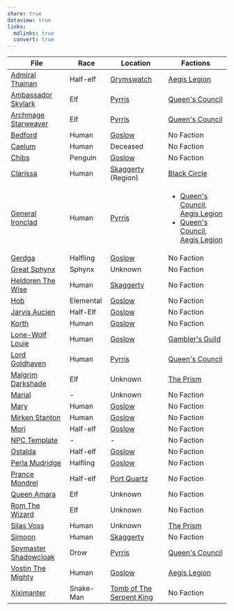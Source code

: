 ```yaml
---
share: true
dataview: true
links:
  mdlinks: true
  convert: true
---
```

| File                                                                                                            | Race      | Location                                                                            | Factions                                                                                                                                                                                                                                                                                                                                                                    |
| --------------------------------------------------------------------------------------------------------------- | --------- | ----------------------------------------------------------------------------------- | --------------------------------------------------------------------------------------------------------------------------------------------------------------------------------------------------------------------------------------------------------------------------------------------------------------------------------------------------------------------------- |
| [Admiral Thainan](../../Maps-&%20Geography/Cities%20&%20Towns/Grymswatch/NPCs/Admiral-Thainan.md)                         | Half-elf  | [Grymswatch](../../Maps-&%20Geography/Cities%20&%20Towns/Grymswatch/Grymswatch.md)            | [Aegis Legion](../../Peoples-&%20Factions/Aegis%20Legion/Aegis-Legion.md)                                                                                                                                                                                                                                                                                                           |
| [Ambassador Skylark](../../Maps-&%20Geography/Cities%20&%20Towns/Pyrris/NPCs/Queen's%20Council/Ambassador-Skylark.md)       | Elf       | [Pyrris](../../Maps-&%20Geography/Cities%20&%20Towns/Pyrris/Pyrris.md)                        | [Queen's Council](../../Maps-&%20Geography/Cities%20&%20Towns/Pyrris/NPCs/Queen's%20Council/Queen's-Council.md)                                                                                                                                                                                                                                                                         |
| [Archmage Starweaver](../../Maps-&%20Geography/Cities%20&%20Towns/Pyrris/NPCs/Queen's%20Council/Archmage-Starweaver.md)     | Elf       | [Pyrris](../../Maps-&%20Geography/Cities%20&%20Towns/Pyrris/Pyrris.md)                        | [Queen's Council](../../Maps-&%20Geography/Cities%20&%20Towns/Pyrris/NPCs/Queen's%20Council/Queen's-Council.md)                                                                                                                                                                                                                                                                         |
| [Bedford](../../Maps-&%20Geography/Cities%20&%20Towns/Goslow/NPCs/Bedford.md)                                             | Human     | [Goslow](../../Maps-&%20Geography/Cities%20&%20Towns/Goslow/Goslow.md)                        | No Faction                                                                                                                                                                                                                                                                                                                                                                  |
| [Caelum](../../History-&%20Lore/Legends/Caelum.md)                                                                    | Human     | Deceased                                                                            | No Faction                                                                                                                                                                                                                                                                                                                                                                  |
| [Chibs](../../Maps-&%20Geography/Cities%20&%20Towns/Goslow/NPCs/Chibs.md)                                                 | Penguin   | [Goslow](../../Maps-&%20Geography/Cities%20&%20Towns/Goslow/Goslow.md)                        | No Faction                                                                                                                                                                                                                                                                                                                                                                  |
| [Clarissa](../../Peoples-&%20Factions/Black%20Circle/NPCs/Clarissa.md)                                                  | Human     | [Skaggerty](Skaggerty.md) (Region)                                                              | [Black Circle](../../Peoples-&%20Factions/Black%20Circle/Black-Circle.md)                                                                                                                                                                                                                                                                                                           |
| [General Ironclad](../../Maps-&%20Geography/Cities%20&%20Towns/Pyrris/NPCs/Queen's%20Council/General-Ironclad.md)           | Human     | [Pyrris](../../Maps-&%20Geography/Cities%20&%20Towns/Pyrris/Pyrris.md)                        | <ul><li>[Queen's Council](Maps%20&%20Geography/Cities%20&%20Towns/Pyrris/NPCs/Queen's%20Council/Queen's%20Council.md.md), [Aegis Legion](Peoples%20&%20Factions/Aegis%20Legion/Aegis%20Legion.md.md)</li><li>[Queen's Council](Maps%20&%20Geography/Cities%20&%20Towns/Pyrris/NPCs/Queen's%20Council/Queen's%20Council.md.md), [Aegis Legion](Peoples%20&%20Factions/Aegis%20Legion/Aegis%20Legion.md.md)</li></ul> |
| [Gerdga](../../Maps-&%20Geography/Cities%20&%20Towns/Goslow/NPCs/Gerdga.md)                                               | Halfling  | [Goslow](../../Maps-&%20Geography/Cities%20&%20Towns/Goslow/Goslow.md)                        | No Faction                                                                                                                                                                                                                                                                                                                                                                  |
| [Great Sphynx](../../History-&%20Lore/Legends/Great-Sphynx.md)                                                        | Sphynx    | Unknown                                                                             | No Faction                                                                                                                                                                                                                                                                                                                                                                  |
| [Heldoren The Wise](../../Maps-&%20Geography/Cities%20&%20Towns/Skaggerty/NPCs/Heldoren-The-Wise.md)                      | Human     | [Skaggerty](../../Maps-&%20Geography/Cities%20&%20Towns/Skaggerty/Skaggerty.md)               | No Faction                                                                                                                                                                                                                                                                                                                                                                  |
| [Hob](../../Maps-&%20Geography/Cities%20&%20Towns/Goslow/NPCs/Hob.md)                                                     | Elemental | [Goslow](../../Maps-&%20Geography/Cities%20&%20Towns/Goslow/Goslow.md)                        | No Faction                                                                                                                                                                                                                                                                                                                                                                  |
| [Jarvis Aucien](../../Maps-&%20Geography/Cities%20&%20Towns/Goslow/NPCs/Jarvis-Aucien.md)                                 | Half-Elf  | [Goslow](../../Maps-&%20Geography/Cities%20&%20Towns/Goslow/Goslow.md)                        | No Faction                                                                                                                                                                                                                                                                                                                                                                  |
| [Korth](../../Maps-&%20Geography/Cities%20&%20Towns/Goslow/NPCs/Korth.md)                                                 | Human     | [Goslow](../../Maps-&%20Geography/Cities%20&%20Towns/Goslow/Goslow.md)                        | No Faction                                                                                                                                                                                                                                                                                                                                                                  |
| [Lone-Wolf Louie](../../Maps-&%20Geography/Cities%20&%20Towns/Goslow/NPCs/Lone-Wolf-Louie.md)                             | Human     | [Goslow](../../Maps-&%20Geography/Cities%20&%20Towns/Goslow/Goslow.md)                        | [Gambler's Guild](../../Peoples-&%20Factions/Gambler's%20Guild/Gambler's-Guild.md)                                                                                                                                                                                                                                                                                                  |
| [Lord Goldhaven](../../Maps-&%20Geography/Cities%20&%20Towns/Pyrris/NPCs/Queen's%20Council/Lord-Goldhaven.md)               | Human     | [Pyrris](../../Maps-&%20Geography/Cities%20&%20Towns/Pyrris/Pyrris.md)                        | [Queen's Council](../../Maps-&%20Geography/Cities%20&%20Towns/Pyrris/NPCs/Queen's%20Council/Queen's-Council.md)                                                                                                                                                                                                                                                                         |
| [Malgrim Darkshade](../../Peoples-&%20Factions/The%20Prism/NPCs/Malgrim-Darkshade.md)                                   | Elf       | Unknown                                                                             | [The Prism](../../Peoples-&%20Factions/The%20Prism/The-Prism.md)                                                                                                                                                                                                                                                                                                                    |
| [Marial](../../../Marial.md)                                                                    | \-        | Unknown                                                                             | No Faction                                                                                                                                                                                                                                                                                                                                                                  |
| [Mary](../../Maps-&%20Geography/Cities%20&%20Towns/Goslow/NPCs/Mary.md)                                                   | Human     | [Goslow](../../Maps-&%20Geography/Cities%20&%20Towns/Goslow/Goslow.md)                        | No Faction                                                                                                                                                                                                                                                                                                                                                                  |
| [Mirken Stanton](../../Maps-&%20Geography/Cities%20&%20Towns/Goslow/NPCs/Mirken-Stanton.md)                               | Human     | [Goslow](../../Maps-&%20Geography/Cities%20&%20Towns/Goslow/Goslow.md)                        | No Faction                                                                                                                                                                                                                                                                                                                                                                  |
| [Mori](../../Maps-&%20Geography/Cities%20&%20Towns/Goslow/NPCs/Mori.md)                                                   | Half-elf  | [Goslow](../../Maps-&%20Geography/Cities%20&%20Towns/Goslow/Goslow.md)                        | No Faction                                                                                                                                                                                                                                                                                                                                                                  |
| [NPC Template](../../../NPC%20Template.md)                                                      | \-        | \-                                                                                  | No Faction                                                                                                                                                                                                                                                                                                                                                                  |
| [Ostalda](../../Maps-&%20Geography/Cities%20&%20Towns/Goslow/NPCs/Ostalda.md)                                             | Half-elf  | [Goslow](../../Maps-&%20Geography/Cities%20&%20Towns/Goslow/Goslow.md)                        | No Faction                                                                                                                                                                                                                                                                                                                                                                  |
| [Perla Mudridge](../../Maps-&%20Geography/Cities%20&%20Towns/Goslow/NPCs/Perla-Mudridge.md)                               | Halfling  | [Goslow](../../Maps-&%20Geography/Cities%20&%20Towns/Goslow/Goslow.md)                        | No Faction                                                                                                                                                                                                                                                                                                                                                                  |
| [Prance Mondrel](../../Maps-&%20Geography/Cities%20&%20Towns/Port%20Quartz/NPCs/Prance-Mondrel.md)                          | Half-elf  | [Port Quartz](../../Maps-&%20Geography/Cities%20&%20Towns/Port%20Quartz/Port-Quartz.md)         | No Faction                                                                                                                                                                                                                                                                                                                                                                  |
| [Queen Amara](../../Maps-&%20Geography/Cities%20&%20Towns/Pyrris/NPCs/Queen-Amara.md)                                     | Elf       | Unknown                                                                             | No Faction                                                                                                                                                                                                                                                                                                                                                                  |
| [Rom The Wizard](../../History-&%20Lore/Legends/Rom-The-Wizard.md)                                                    | Elf       | Unknown                                                                             | No Faction                                                                                                                                                                                                                                                                                                                                                                  |
| [Silas Voss](../../Peoples-&%20Factions/The%20Prism/NPCs/Silas-Voss.md)                                                 | Human     | Unknown                                                                             | [The Prism](../../Peoples-&%20Factions/The%20Prism/The-Prism.md)                                                                                                                                                                                                                                                                                                                    |
| [Simoon](../../Maps-&%20Geography/Cities%20&%20Towns/Skaggerty/NPCs/Simoon.md)                                            | Human     | [Skaggerty](../../Maps-&%20Geography/Cities%20&%20Towns/Skaggerty/Skaggerty.md)               | No Faction                                                                                                                                                                                                                                                                                                                                                                  |
| [Spymaster Shadowcloak](../../Maps-&%20Geography/Cities%20&%20Towns/Pyrris/NPCs/Queen's%20Council/Spymaster-Shadowcloak.md) | Drow      | [Pyrris](../../Maps-&%20Geography/Cities%20&%20Towns/Pyrris/Pyrris.md)                        | [Queen's Council](../../Maps-&%20Geography/Cities%20&%20Towns/Pyrris/NPCs/Queen's%20Council/Queen's-Council.md)                                                                                                                                                                                                                                                                         |
| [Vostin The Mighty](../../Maps-&%20Geography/Cities%20&%20Towns/Goslow/NPCs/Vostin-The-Mighty.md)                         | Human     | [Goslow](../../Maps-&%20Geography/Cities%20&%20Towns/Goslow/Goslow.md)                        | [Aegis Legion](../../Peoples-&%20Factions/Aegis%20Legion/Aegis-Legion.md)                                                                                                                                                                                                                                                                                                           |
| [Xiximanter](../../History-&%20Lore/Legends/Xiximanter.md)                                                            | Snake-Man | [Tomb of The Serpent King](../../../Tomb%20of%20The%20Serpent%20King.md) | No Faction                                                                                                                                                                                                                                                                                                                                                                  |
